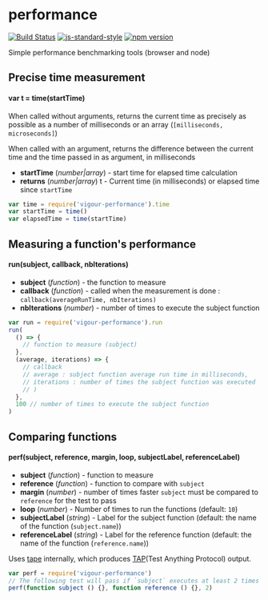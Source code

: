 # performance
<!-- VDOC.badges travis; standard; npm -->
<!-- DON'T EDIT THIS SECTION (including comments), INSTEAD RE-RUN `vdoc` TO UPDATE -->
[![Build Status](https://travis-ci.org/vigour-io/performance.svg?branch=master)](https://travis-ci.org/vigour-io/performance)
[![js-standard-style](https://img.shields.io/badge/code%20style-standard-brightgreen.svg)](http://standardjs.com/)
[![npm version](https://badge.fury.io/js/vigour-performance.svg)](https://badge.fury.io/js/vigour-performance)

<!-- VDOC END -->

Simple performance benchmarking tools (browser and node)

## Precise time measurement
<!--VDOC.jsdoc time -->
<!-- DON'T EDIT THIS SECTION (including comments), INSTEAD RE-RUN `vdoc` TO UPDATE -->
#### var t = time(startTime)

When called without arguments, returns the current time as precisely as possible as a number of milliseconds or an array (`[milliseconds, microseconds]`)

When called with an argument, returns the difference between the current time and the time passed in as argument, in milliseconds
- **startTime** (*number|array*) - start time for elapsed time calculation
- **returns** (*number|array*) t - Current time (in milliseconds) or elapsed time since `startTime`

<!-- VDOC END -->

```javascript
var time = require('vigour-performance').time
var startTime = time()
var elapsedTime = time(startTime)
```

## Measuring a function's performance
<!-- VDOC.jsdoc run -->
<!-- DON'T EDIT THIS SECTION (including comments), INSTEAD RE-RUN `vdoc` TO UPDATE -->
#### run(subject, callback, nbIterations)
- **subject** (*function*) - the function to measure
- **callback** (*function*) - called when the measurement is done : `callback(averageRunTime, nbIterations)`
- **nbIterations** (*number*) - number of times to execute the subject function

<!-- VDOC END -->

```javascript
var run = require('vigour-performance').run
run(
  () => {
    // function to measure (subject)
  },
  (average, iterations) => {
    // callback
    // average : subject function average run time in milliseconds,
    // iterations : number of times the subject function was executed
    // )
  },
  100 // number of times to execute the subject function
)
```

## Comparing functions
<!-- VDOC.jsdoc perf -->
<!-- DON'T EDIT THIS SECTION (including comments), INSTEAD RE-RUN `vdoc` TO UPDATE -->
#### perf(subject, reference, margin, loop, subjectLabel, referenceLabel)
- **subject** (*function*) - function to measure
- **reference** (*function*) - function to compare with `subject`
- **margin** (*number*) - number of times faster `subject` must be compared to `reference` for the test to pass
- **loop** (*number*) - Number of times to run the functions (default: `10`)
- **subjectLabel** (*string*) - Label for the subject function (default: the name of the function (`subject.name`))
- **referenceLabel** (*string*) - Label for the reference function (default: the name of the function (`reference.name`))

<!-- VDOC END -->

Uses [tape](https://www.npmjs.com/package/tape) internally, which produces [TAP](https://testanything.org/)(Test Anything Protocol) output.

```javascript
var perf = require('vigour-performance')
// The following test will pass if `subject` executes at least 2 times as fast as `reference`
perf(function subject () {}, function reference () {}, 2)
```
